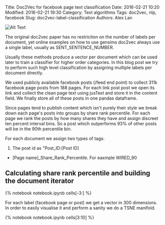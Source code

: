 Title: Doc2Vec for facebook page text classification
Date: 2016-02-21 10:20
Modified: 2016-02-21 19:30
Category: Text algorithms
Tags: doc2vec, nlp, facebook
Slug: doc2vec-label-classification
Authors: Alex Lan


![Alt Text]({filename}/images/tsne.png)

The original doc2vec paper has no restriciton on the number of labels per document,
yet online examples on how to use gensims doc2vec always use a single label, usually as SENT_SENTENCE_NUMBER.

Usually these methods produce a vector per document which can be used later to train a classifier for higher order categories. 
In this blog post we try to perform such high level classification by assigning multiple labels per document directly. 

We used publicly available facebook posts (/feed end point) to collect 311k facebook page posts from 188 pages. 
For each link post post we open its link and collect the clean page text using jusText and store it in the content field.
We finally store all of these posts in one pandas dataframe.
 
Since pages tend to publish content which isn't purely their style we break down each page's posts into groups by share rank percentile.
For each page we rank the posts by how many shares they have and assign discreet ten percent interval bins. So a post which outperforms 93% of other posts
will be in the 90th percentile bin. 

For each document we assign two types of tags:
1. The post id as "Post_ID:[Post ID]
+ [Page name]_Share_Rank_Percentile. For eaxmple WIRED_90

## Calculating share rank percentile and building the document iterator
{% notebook notebook.ipynb cells[-3:] %}


For each label (facebook page or post) we get a vector in 300 dimensions. In order to easily visualise it and perform a sanity we do a TSNE manifold.


{% notebook notebook.ipynb cells[3:10] %}


